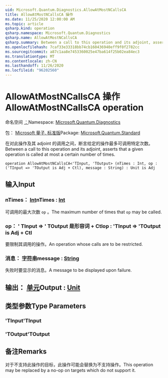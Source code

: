 ```yaml
---
uid: Microsoft.Quantum.Diagnostics.AllowAtMostNCallsCA
title: AllowAtMostNCallsCA 操作
ms.date: 11/25/2020 12:00:00 AM
ms.topic: article
qsharp.kind: operation
qsharp.namespace: Microsoft.Quantum.Diagnostics
qsharp.name: AllowAtMostNCallsCA
qsharp.summary: Between a call to this operation and its adjoint, asserts that a given operation is called at most a certain number of times.
ms.openlocfilehash: 7caf33e33318bb74cb160436940eff9f0f2782cc
ms.sourcegitcommit: a87c1aa8e7453360025e47ba614f25b02ea84ec3
ms.translationtype: MT
ms.contentlocale: zh-CN
ms.lasthandoff: 11/26/2020
ms.locfileid: "96202560"
---
```

# <a name="allowatmostncallsca-operation"></a><span data-ttu-id="6e71b-102">AllowAtMostNCallsCA 操作</span><span class="sxs-lookup"><span data-stu-id="6e71b-102">AllowAtMostNCallsCA operation</span></span>

<span data-ttu-id="6e71b-103">命名空间 [：](xref:Microsoft.Quantum.Diagnostics)</span><span class="sxs-lookup"><span data-stu-id="6e71b-103">Namespace: [Microsoft.Quantum.Diagnostics](xref:Microsoft.Quantum.Diagnostics)</span></span>

<span data-ttu-id="6e71b-104">包： [Microsoft 量子. 标准版](https://nuget.org/packages/Microsoft.Quantum.Standard)</span><span class="sxs-lookup"><span data-stu-id="6e71b-104">Package: [Microsoft.Quantum.Standard](https://nuget.org/packages/Microsoft.Quantum.Standard)</span></span>


<span data-ttu-id="6e71b-105">在对此操作及其 adjoint 的调用之间，断言给定的操作最多可调用特定次数。</span><span class="sxs-lookup"><span data-stu-id="6e71b-105">Between a call to this operation and its adjoint, asserts that a given operation is called at most a certain number of times.</span></span>

```qsharp
operation AllowAtMostNCallsCA<'TInput, 'TOutput> (nTimes : Int, op : ('TInput => 'TOutput is Adj + Ctl), message : String) : Unit is Adj
```


## <a name="input"></a><span data-ttu-id="6e71b-106">输入</span><span class="sxs-lookup"><span data-stu-id="6e71b-106">Input</span></span>

### <a name="ntimes--int"></a><span data-ttu-id="6e71b-107">nTimes： [Int](xref:microsoft.quantum.lang-ref.int)</span><span class="sxs-lookup"><span data-stu-id="6e71b-107">nTimes : [Int](xref:microsoft.quantum.lang-ref.int)</span></span>

<span data-ttu-id="6e71b-108">可调用的最大次数 `op` 。</span><span class="sxs-lookup"><span data-stu-id="6e71b-108">The maximum number of times that `op` may be called.</span></span>


### <a name="op--tinput--toutput--is-adj--ctl"></a><span data-ttu-id="6e71b-109">op： ' TInput => ' TOutput 是形容词 + Ctl</span><span class="sxs-lookup"><span data-stu-id="6e71b-109">op : 'TInput => 'TOutput  is Adj + Ctl</span></span>

<span data-ttu-id="6e71b-110">要限制其调用的操作。</span><span class="sxs-lookup"><span data-stu-id="6e71b-110">An operation whose calls are to be restricted.</span></span>


### <a name="message--string"></a><span data-ttu-id="6e71b-111">消息： [字符串](xref:microsoft.quantum.lang-ref.string)</span><span class="sxs-lookup"><span data-stu-id="6e71b-111">message : [String](xref:microsoft.quantum.lang-ref.string)</span></span>

<span data-ttu-id="6e71b-112">失败时要显示的消息。</span><span class="sxs-lookup"><span data-stu-id="6e71b-112">A message to be displayed upon failure.</span></span>



## <a name="output--unit"></a><span data-ttu-id="6e71b-113">输出： [单元](xref:microsoft.quantum.lang-ref.unit)</span><span class="sxs-lookup"><span data-stu-id="6e71b-113">Output : [Unit](xref:microsoft.quantum.lang-ref.unit)</span></span>



## <a name="type-parameters"></a><span data-ttu-id="6e71b-114">类型参数</span><span class="sxs-lookup"><span data-stu-id="6e71b-114">Type Parameters</span></span>

### <a name="tinput"></a><span data-ttu-id="6e71b-115">'TInput</span><span class="sxs-lookup"><span data-stu-id="6e71b-115">'TInput</span></span>


### <a name="toutput"></a><span data-ttu-id="6e71b-116">'TOutput</span><span class="sxs-lookup"><span data-stu-id="6e71b-116">'TOutput</span></span>



## <a name="remarks"></a><span data-ttu-id="6e71b-117">备注</span><span class="sxs-lookup"><span data-stu-id="6e71b-117">Remarks</span></span>

<span data-ttu-id="6e71b-118">对于不支持此操作的目标，此操作可能会替换为不支持操作。</span><span class="sxs-lookup"><span data-stu-id="6e71b-118">This operation may be replaced by a no-op on targets which do not support it.</span></span>